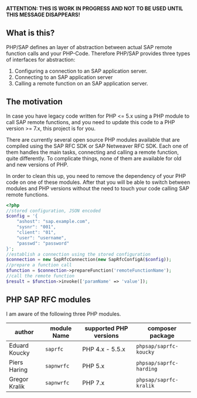 **ATTENTION: THIS IS WORK IN PROGRESS AND NOT TO BE USED UNTIL THIS MESSAGE DISAPPEARS!**

## What is this?

PHP/SAP defines an layer of abstraction between actual SAP remote function calls and your PHP-Code. Therefore PHP/SAP provides three types of interfaces for abstraction:
1. Configuring a connection to an SAP application server.
2. Connecting to an SAP application server
3. Calling a remote function on an SAP application server.

## The motivation

In case you have legacy code written for PHP <= 5.x using a PHP module to call SAP remote functions, and you need to update this code to a PHP version >= 7.x, this project is for you.

There are currently several open source PHP modules available that are compiled using the SAP RFC SDK or SAP Netweaver RFC SDK. Each one of them handles the main tasks, connecting and calling a remote function, quite differently. To complicate things, none of them are available for old and new versions of PHP.

In order to clean this up, you need to remove the dependency of your PHP code on one of these modules. After that you will be able to switch between modules and PHP versions without the need to touch your code calling SAP remote functions.

```php
<?php
//stored configuration, JSON encoded
$config = '{
    "ashost": "sap.example.com",
    "sysnr": "001",
    "client": "01",
    "user": "username",
    "passwd": "password"
}';
//establish a connection using the stored configuration
$connection = new SapRfcConnection(new SapRfcConfigA($config));
//prepare a function call
$function = $connection->prepareFunction('remoteFunctionName');
//call the remote function
$result = $function->invoke(['paramName' => 'value']);
```

## PHP SAP RFC modules

I am aware of the following three PHP modules.

author        | module Name | supported PHP versions | composer package
------------- | ----------- | ---------------------- | ----------------------
Eduard Koucky | `saprfc`    | PHP 4.x - 5.5.x        | `phpsap/saprfc-koucky`
Piers Haring  | `sapnwrfc`  | PHP 5.x                | `phpsap/saprfc-harding`
Gregor Kralik | `sapnwrfc`  | PHP 7.x                | `phpsap/saprfc-kralik`

